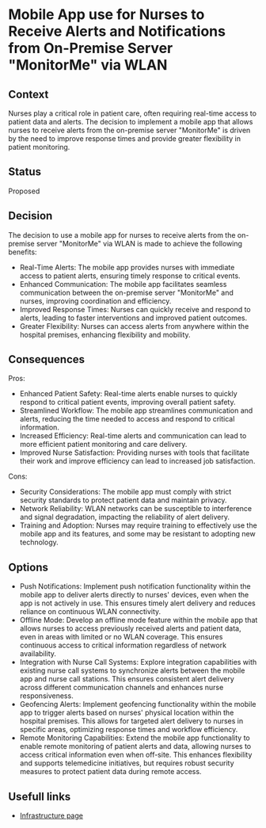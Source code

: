 # Mobile App use for Nurses to Receive Alerts and Notifications from On-Premise Server "MonitorMe" via WLAN

## Context
Nurses play a critical role in patient care, often requiring real-time access to patient data and alerts. 
The decision to implement a mobile app that allows nurses to receive alerts from the on-premise server "MonitorMe" is driven by the need to
improve response times and provide greater flexibility in patient monitoring.

## Status
Proposed

## Decision
The decision to use a mobile app for nurses to receive alerts from the on-premise server "MonitorMe" via WLAN is made to achieve the following benefits:
   * Real-Time Alerts: The mobile app provides nurses with immediate access to patient alerts, ensuring timely response to critical events.
   * Enhanced Communication: The mobile app facilitates seamless communication between the on-premise server "MonitorMe" and nurses, improving coordination and efficiency.
   * Improved Response Times: Nurses can quickly receive and respond to alerts, leading to faster interventions and improved patient outcomes.
   * Greater Flexibility: Nurses can access alerts from anywhere within the hospital premises, enhancing flexibility and mobility.

## Consequences

Pros:
   * Enhanced Patient Safety: Real-time alerts enable nurses to quickly respond to critical patient events, improving overall patient safety.
   * Streamlined Workflow: The mobile app streamlines communication and alerts, reducing the time needed to access and respond to critical information.
   * Increased Efficiency: Real-time alerts and communication can lead to more efficient patient monitoring and care delivery.
   * Improved Nurse Satisfaction: Providing nurses with tools that facilitate their work and improve efficiency can lead to increased job satisfaction.
  
Cons:
   * Security Considerations: The mobile app must comply with strict security standards to protect patient data and maintain privacy.
   * Network Reliability: WLAN networks can be susceptible to interference and signal degradation, impacting the reliability of alert delivery.
   * Training and Adoption: Nurses may require training to effectively use the mobile app and its features, and some may be resistant to adopting new technology.

## Options
  * Push Notifications: Implement push notification functionality within the mobile app to deliver alerts directly to nurses' devices, even when the app is not actively in use. This ensures timely alert delivery and reduces reliance on continuous WLAN connectivity.
  * Offline Mode: Develop an offline mode feature within the mobile app that allows nurses to access previously received alerts and patient data, even in areas with limited or no WLAN coverage. This ensures continuous access to critical information regardless of network availability.
  * Integration with Nurse Call Systems: Explore integration capabilities with existing nurse call systems to synchronize alerts between the mobile app and nurse call stations. This ensures consistent alert delivery across different communication channels and enhances nurse responsiveness.
  * Geofencing Alerts: Implement geofencing functionality within the mobile app to trigger alerts based on nurses' physical location within the hospital premises. This allows for targeted alert delivery to nurses in specific areas, optimizing response times and workflow efficiency.
  * Remote Monitoring Capabilities: Extend the mobile app functionality to enable remote monitoring of patient alerts and data, allowing nurses to access critical information even when off-site. This enhances flexibility and supports telemedicine initiatives, but requires robust security measures to protect patient data during remote access.

## Usefull links 
- [Infrastructure page](https://github.com/ArchitectsEvolutionZone/MonitorMe/blob/main/2.ArchitectureVisualization/Infrastructure.md)
